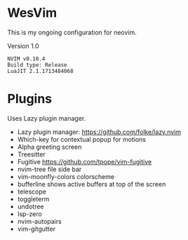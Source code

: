 # WesVim 

This is my ongoing configuration for neovim.

Version 1.0 

```
NVIM v0.10.4
Build type: Release
LuaJIT 2.1.1713484068
```

# Plugins

Uses Lazy plugin manager.

- Lazy plugin manager: https://github.com/folke/lazy.nvim
- Which-key for contextual popup for motions
- Alpha greeting screen 
- Treesitter 
- Fugitive https://github.com/tpope/vim-fugitive
- nvim-tree file side bar
- vim-moonfly-colors colorscheme
- bufferline shows active buffers at top of the screen
- telescope
- toggleterm
- undotree
- lsp-zero
- nvim-autopairs
- vim-gitgutter
